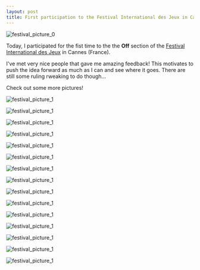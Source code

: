 ```yaml
---
layout: post
title: First participation to the Festival International des Jeux in Cannes (#1)
---
```


![festival_picture_0](assets/images/pics/2022-2-24-fij-cannes/0.jpeg)

Today, I participated for the fist time to the the **Off** section of the [Festival International des Jeux](https://www.festivaldesjeux-cannes.com/en/) in Cannes (France).

I've met very nice people that gave me amazing feedback! 
This motivates to push the idea forward as much as I can and see where it goes.
There are still some ruling rweaking to do though...

Check out some more pictures!

![festival_picture_1](assets/images/pics/2022-2-24-fij-cannes/1.jpeg)

![festival_picture_1](assets/images/pics/2022-2-24-fij-cannes/2.jpeg)

![festival_picture_1](assets/images/pics/2022-2-24-fij-cannes/3.jpeg)

![festival_picture_1](assets/images/pics/2022-2-24-fij-cannes/4.jpeg)

![festival_picture_1](assets/images/pics/2022-2-24-fij-cannes/5.jpeg)

![festival_picture_1](assets/images/pics/2022-2-24-fij-cannes/6.jpeg)

![festival_picture_1](assets/images/pics/2022-2-24-fij-cannes/7.jpeg)

![festival_picture_1](assets/images/pics/2022-2-24-fij-cannes/8.jpeg)

![festival_picture_1](assets/images/pics/2022-2-24-fij-cannes/9.jpeg)

![festival_picture_1](assets/images/pics/2022-2-24-fij-cannes/10.jpeg)

![festival_picture_1](assets/images/pics/2022-2-24-fij-cannes/11.jpeg)

![festival_picture_1](assets/images/pics/2022-2-24-fij-cannes/12.jpeg)

![festival_picture_1](assets/images/pics/2022-2-24-fij-cannes/13.jpeg)

![festival_picture_1](assets/images/pics/2022-2-24-fij-cannes/14.jpeg)

![festival_picture_1](assets/images/pics/2022-2-24-fij-cannes/15.jpeg)
